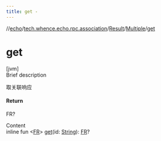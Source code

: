 ```yaml
---
title: get -
---
```

//[echo](../../../index.md)/[tech.whence.echo.rpc.association](../../index.md)/[Result](../index.md)/[Multiple](index.md)/[get](get.md)



# get  
[jvm]  
Brief description  


取关联响应



#### Return  


FR?

  
Content  
inline fun <[FR](get.md)> [get](get.md)(id: [String](https://kotlinlang.org/api/latest/jvm/stdlib/kotlin/-string/index.html)): [FR](get.md)?  



